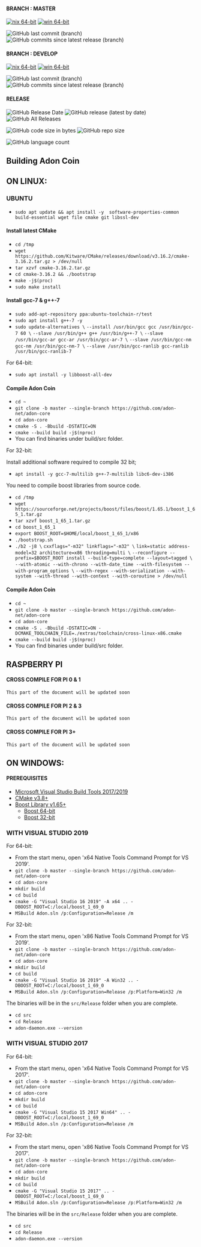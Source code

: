 
#### BRANCH  : MASTER
[![nix 64-bit](https://img.shields.io/travis/adon-net/adon-core/master.svg?label=nix.x64&logo=travis&style=for-the-badge)](https://travis-ci.org/adon-net/adon-core) 
[![win 64-bit](https://img.shields.io/appveyor/ci/adon-net/adon-core/master?label=win.x64&logo=appveyor&style=for-the-badge)](https://ci.appveyor.com/project/adon-net/adon-core/branch/master)

![GitHub last commit (branch)](https://img.shields.io/github/last-commit/adon-net/adon-core/master?logo=git&style=for-the-badge)
![GitHub commits since latest release (branch)](https://img.shields.io/github/commits-since/adon-net/adon-core/v1.1.0/master?logo=git&style=for-the-badge)

#### BRANCH  : DEVELOP 
[![nix 64-bit](https://img.shields.io/travis/adon-net/adon-core/develop?label=nix.x64&logo=travis&style=for-the-badge)](https://travis-ci.org/adon-net/adon-core) 
[![win 64-bit](https://img.shields.io/appveyor/ci/adon-net/adon-core/develop?label=win.x64&logo=appveyor&style=for-the-badge)](https://ci.appveyor.com/project/adon-net/adon-core/branch/develop)  

![GitHub last commit (branch)](https://img.shields.io/github/last-commit/adon-net/adon-core/develop?logo=git&style=for-the-badge)
![GitHub commits since latest release (branch)](https://img.shields.io/github/commits-since/adon-net/adon-core/v1.1.0/develop?logo=git&style=for-the-badge)

#### RELEASE
![GitHub Release Date](https://img.shields.io/github/release-date/adon-net/adon-core?logo=git&style=for-the-badge)
![GitHub release (latest by date)](https://img.shields.io/github/v/release/adon-net/adon-core?logo=git&style=for-the-badge)
![GitHub All Releases](https://img.shields.io/github/downloads/adon-net/adon-core/total?logo=git&style=for-the-badge)

![GitHub code size in bytes](https://img.shields.io/github/languages/code-size/adon-net/adon-core?logo=git&style=for-the-badge) 
![GitHub repo size](https://img.shields.io/github/repo-size/adon-net/adon-core?logo=git&style=for-the-badge) 

![GitHub language count](https://img.shields.io/github/languages/count/adon-net/adon-core?logo=git&style=for-the-badge)

## Building Adon Coin

## **ON LINUX:**

### **UBUNTU**

- `sudo apt update && apt install -y  software-properties-common build-essential wget file cmake git libssl-dev`

#### Install latest CMake

- `cd /tmp`
- `wget https://github.com/Kitware/CMake/releases/download/v3.16.2/cmake-3.16.2.tar.gz > /dev/null`
- `tar xzvf cmake-3.16.2.tar.gz`
- `cd cmake-3.16.2 && ./bootstrap`
- `make -j$(proc)`
- `sudo make install`
  
#### Install gcc-7 & g++-7  

- `sudo add-apt-repository ppa:ubuntu-toolchain-r/test`
- `sudo apt install g++-7 -y`
- `sudo update-alternatives \`
    `--install /usr/bin/gcc gcc /usr/bin/gcc-7 60 \`
    `--slave /usr/bin/g++ g++ /usr/bin/g++-7 \`
    `--slave /usr/bin/gcc-ar gcc-ar /usr/bin/gcc-ar-7 \`
    `--slave /usr/bin/gcc-nm gcc-nm /usr/bin/gcc-nm-7 \`
    `--slave /usr/bin/gcc-ranlib gcc-ranlib /usr/bin/gcc-ranlib-7`

For 64-bit:

- `sudo apt install -y libboost-all-dev`

#### Compile Adon Coin

  - `cd ~`
  - `git clone -b master --single-branch https://github.com/adon-net/adon-core`
  - `cd adon-core`
  - `cmake -S . -Bbuild -DSTATIC=ON`
  - `cmake --build build -j$(nproc)`
  - You can find binaries under build/src folder.

  For 32-bit:

  Install additional software required to compile 32 bit;

  - `apt install -y gcc-7-multilib g++-7-multilib libc6-dev-i386`
    
  You need to compile boost libraries from source code.

  - `cd /tmp`
  - `wget https://sourceforge.net/projects/boost/files/boost/1.65.1/boost_1_65_1.tar.gz`
  - `tar xzvf boost_1_65_1.tar.gz`
  - `cd boost_1_65_1`
  - `export BOOST_ROOT=$HOME/local/boost_1_65_1/x86`
  - `./bootstrap.sh`
  - `./b2 -j8 \`
      `cxxflags="-m32" linkflags="-m32" \`
      `link=static address-model=32 architecture=x86 threading=multi \`
      `--reconfigure --prefix=$BOOST_ROOT install --build-type=complete --layout=tagged \`
      `--with-atomic --with-chrono --with-date_time --with-filesystem --with-program_options \`
      `--with-regex --with-serialization --with-system --with-thread --with-context --with-coroutine > /dev/null`

#### Compile Adon Coin

  - `cd ~`
  - `git clone -b master --single-branch https://github.com/adon-net/adon-core`
  - `cd adon-core`
  - `cmake -S . -Bbuild -DSTATIC=ON -DCMAKE_TOOLCHAIN_FILE=./extras/toolchain/cross-linux-x86.cmake`
  - `cmake --build build -j$(nproc)`
  - You can find binaries under build/src folder.
 

## **RASPBERRY PI**

  #### **CROSS COMPILE FOR PI 0 & 1**

  `This part of the document will be updated soon`

  #### **CROSS COMPILE FOR PI 2 & 3**

  `This part of the document will be updated soon`

  #### **CROSS COMPILE FOR PI 3+**

  `This part of the document will be updated soon`

## **ON WINDOWS:**

#### PREREQUISITES
 
- [Microsoft Visual Studio Build Tools 2017/2019](https://visualstudio.microsoft.com/thank-you-downloading-visual-studio/?sku=BuildTools&rel=16)
- [CMake v3.8+](http://www.cmake.org/)
- [Boost Library v1.65+](http://www.boost.org/)
  - [Boost 64-bit](https://bintray.com/boostorg/release/download_file?file_path=1.69.0%2Fbinaries%2Fboost_1_69_0-msvc-14.1-64.exe)
  - [Boost 32-bit](https://bintray.com/boostorg/release/download_file?file_path=1.69.0%2Fbinaries%2Fboost_1_69_0-msvc-14.1-32.exe)


### WITH VISUAL STUDIO 2019

For 64-bit:

- From the start menu, open 'x64 Native Tools Command Prompt for VS 2019'.
- `git clone -b master --single-branch https://github.com/adon-net/adon-core`
- `cd adon-core`
- `mkdir build`
- `cd build`
- `cmake -G "Visual Studio 16 2019" -A x64 .. -DBOOST_ROOT=C:/local/boost_1_69_0`
- `MSBuild Adon.sln /p:Configuration=Release /m`

For 32-bit:

- From the start menu, open 'x86 Native Tools Command Prompt for VS 2019'.
- `git clone -b master --single-branch https://github.com/adon-net/adon-core`
- `cd adon-core`
- `mkdir build`
- `cd build`
- `cmake -G "Visual Studio 16 2019" -A Win32 .. -DBOOST_ROOT=C:/local/boost_1_69_0`
- `MSBuild Adon.sln /p:Configuration=Release /p:Platform=Win32 /m` 

The binaries will be in the `src/Release` folder when you are complete.

- `cd src`
- `cd Release`
- `adon-daemon.exe --version`

### WITH VISUAL STUDIO 2017

For 64-bit:

- From the start menu, open 'x64 Native Tools Command Prompt for VS 2017'.
- `git clone -b master --single-branch https://github.com/adon-net/adon-core`
- `cd adon-core`
- `mkdir build`
- `cd build`
- `cmake -G "Visual Studio 15 2017 Win64" .. -DBOOST_ROOT=C:/local/boost_1_69_0`
- `MSBuild Adon.sln /p:Configuration=Release /m`

For 32-bit:

- From the start menu, open 'x86 Native Tools Command Prompt for VS 2017'.
- `git clone -b master --single-branch https://github.com/adon-net/adon-core`
- `cd adon-core`
- `mkdir build`
- `cd build`
- `cmake -G "Visual Studio 15 2017" .. -DBOOST_ROOT=C:/local/boost_1_69_0`
- `MSBuild Adon.sln /p:Configuration=Release /p:Platform=Win32 /m` 

The binaries will be in the `src/Release` folder when you are complete.

- `cd src`
- `cd Release`
- `adon-daemon.exe --version`


